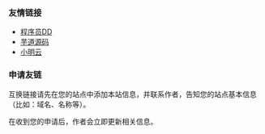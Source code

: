 ### 友情链接
- [程序员DD](https://blog.didispace.com/)
- [芋道源码](https://www.iocoder.cn/)
- [小明云](https://687267.com/)

### 申请友链

互换链接请先在您的站点中添加本站信息，并联系作者，告知您的站点基本信息（比如：域名、名称等）。

在收到您的申请后，作者会立即更新相关信息。
